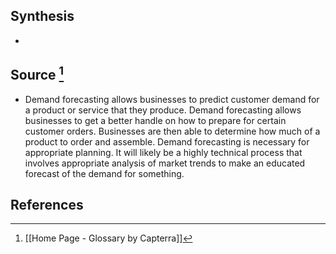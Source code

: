 ## Synthesis
- 
## Source [^1]
- Demand forecasting allows businesses to predict customer demand for a product or service that they produce. Demand forecasting allows businesses to get a better handle on how to prepare for certain customer orders. Businesses are then able to determine how much of a product to order and assemble. Demand forecasting is necessary for appropriate planning. It will likely be a highly technical process that involves appropriate analysis of market trends to make an educated forecast of the demand for something.
## References

[^1]: [[Home Page - Glossary by Capterra]]